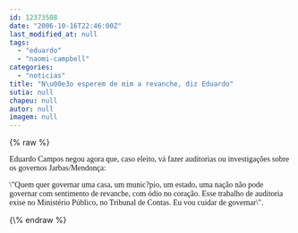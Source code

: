 ```yaml
---
id: 12373508
date: "2006-10-16T22:46:00Z"
last_modified_at: null
tags:
  - "eduardo"
  - "naomi-campbell"
categories:
  - "noticias"
title: "N\u00e3o esperem de mim a revanche, diz Eduardo"
sutia: null
chapeu: null
autor: null
imagem: null
---
```

{\% raw %}
<p><P><FONT face=Verdana>Eduardo Campos negou agora que, caso eleito, vá fazer auditorias ou investigações sobre os governos Jarbas/Mendonça:</FONT></P></p>
<p><P><FONT face=Verdana>\"Quem quer governar uma casa, um munic?pio, um estado, uma nação não pode governar com sentimento de revanche, com ódio no coração. Esse trabalho de auditoria exise no Ministério Público, no Tribunal de Contas. Eu vou cuidar de governar\".</FONT></P> </p>
{\% endraw %}